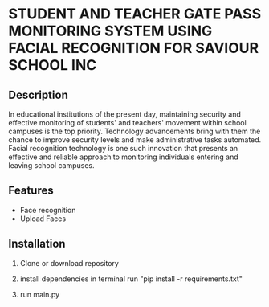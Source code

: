 # STUDENT AND TEACHER GATE PASS MONITORING SYSTEM USING FACIAL RECOGNITION FOR SAVIOUR SCHOOL INC

## Description
 In educational institutions of the present day, maintaining security and effective monitoring of students' and teachers' movement within school campuses is the top priority. Technology advancements bring with them the chance to improve security levels and make administrative tasks automated. Facial recognition technology is one such innovation that presents an effective and reliable approach to monitoring individuals entering and leaving school campuses.

 ## Features
- Face recognition
- Upload Faces

## Installation

1. Clone or download repository


2. install dependencies
   in terminal run
     "pip install -r requirements.txt"

3. run main.py


